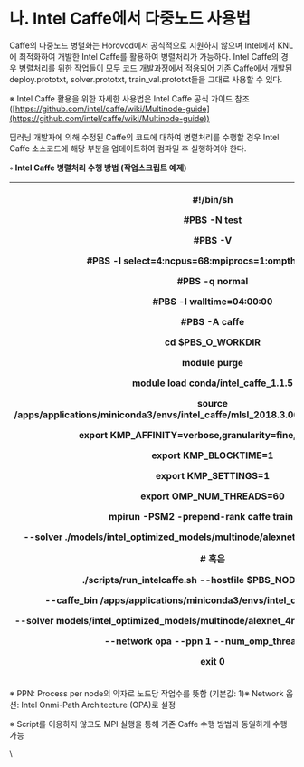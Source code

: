# 나. Intel Caffe에서 다중노드 사용법

&#x20;

Caffe의 다중노드 병렬화는 Horovod에서 공식적으로 지원하지 않으며 Intel에서 KNL에 최적화하여 개발한 Intel Caffe를 활용하여 병렬처리가 가능하다. Intel Caffe의 경우 병렬처리를 위한 작업들이 모두 코드 개발과정에서 적용되어 기존 Caffe에서 개발된 deploy.prototxt, solver.prototxt, train\_val.prototxt들을 그대로 사용할 수 있다.

&#x20;

※ Intel Caffe 활용을 위한 자세한 사용법은 Intel Caffe 공식 가이드 참조\
([https://github.com/intel/caffe/wiki/Multinode-guide](https://github.com/intel/caffe/wiki/Multinode-guide))

&#x20;

딥러닝 개발자에 의해 수정된 Caffe의 코드에 대하여 병렬처리를 수행할 경우 Intel Caffe 소스코드에 해당 부분을 업데이트하여 컴파일 후 실행하여야 한다.

&#x20;

**◦ Intel Caffe 병렬처리 수행 방법 (작업스크립트 예제)**

| <p>#!/bin/sh</p><p>#PBS -N test</p><p>#PBS -V</p><p>#PBS -l select=4:ncpus=68:mpiprocs=1:ompthreads=68</p><p>#PBS -q normal</p><p>#PBS -l walltime=04:00:00</p><p>#PBS -A caffe</p><p> </p><p>cd $PBS_O_WORKDIR</p><p> </p><p>module purge</p><p>module load conda/intel_caffe_1.1.5</p><p>source /apps/applications/miniconda3/envs/intel_caffe/mlsl_2018.3.008/intel64/bin/mlslvars.sh</p><p> </p><p>export KMP_AFFINITY=verbose,granularity=fine,compact=1</p><p>export KMP_BLOCKTIME=1</p><p>export KMP_SETTINGS=1</p><p> </p><p>export OMP_NUM_THREADS=60</p><p>mpirun -PSM2 -prepend-rank caffe train \</p><p>--solver ./models/intel_optimized_models/multinode/alexnet_4nodes/solver.prototxt</p><p> </p><p># 혹은</p><p> </p><p>./scripts/run_intelcaffe.sh --hostfile $PBS_NODEFILE \</p><p>--caffe_bin /apps/applications/miniconda3/envs/intel_caffe/bin/caffe \</p><p>--solver models/intel_optimized_models/multinode/alexnet_4nodes/solver.prototxt \</p><p>--network opa --ppn 1 --num_omp_threads 60</p><p> </p><p>exit 0</p> |
| -------------------------------------------------------------------------------------------------------------------------------------------------------------------------------------------------------------------------------------------------------------------------------------------------------------------------------------------------------------------------------------------------------------------------------------------------------------------------------------------------------------------------------------------------------------------------------------------------------------------------------------------------------------------------------------------------------------------------------------------------------------------------------------------------------------------------------------------------------------------------------------------------------------------------------------------------------------------------------------------------------------------------------------------- |

&#x20;

※ PPN: Process per node의 약자로 노드당 작업수를 뜻함 (기본값: 1)※ Network 옵션: Intel Onmi-Path Architecture (OPA)로 설정

※ Script를 이용하지 않고도 MPI 실행을 통해 기존 Caffe 수행 방법과 동일하게 수행 가능

\
